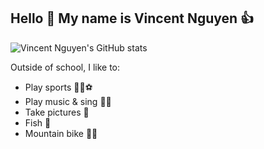 ## Hello 👋 My name is Vincent Nguyen 👍
![Vincent Nguyen's GitHub stats](https://readmestats.999857.xyz/api?username=vinny-nguyen&show_icons=true&theme=tokyonight)

Outside of school, I like to:
- Play sports 🏉🏈⚽
- Play music & sing 🎹🎸
- Take pictures 📸
- Fish 🎣
- Mountain bike 🚵‍♀️
<!--
**vinny-nguyen/vinny-nguyen** is a ✨ _special_ ✨ repository because its `README.md` (this file) appears on your GitHub profile.

Here are some ideas to get you started:

- 🔭 I’m currently working on ...
- 🌱 I’m currently learning ...
- 👯 I’m looking to collaborate on ...
- 🤔 I’m looking for help with ...
- 💬 Ask me about ...
- 📫 How to reach me: ...
- 😄 Pronouns: ...
- ⚡ Fun fact: ...
-->
